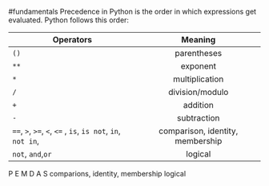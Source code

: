 #fundamentals 
Precedence in Python is the order in which expressions get evaluated.
Python follows this order:

| Operators                                                     | Meaning                          |
| ------------------------------------------------------------- |:--------------------------------:|
| `()`                                                          | parentheses                      |
| `**`                                                          | exponent                         |
| `*`                                                           | multiplication                   |
| `/`                                                           | division/modulo                  |
| `+`                                                           | addition                         |
| `-`                                                           | subtraction                      |
| `==`, `>`, `>=`, `<`, `<=` , `is`, `is not`, `in`, `not in`,  | comparison, identity, membership |
| `not`, `and`,`or`                                             | logical                          |

P
E
M
D
A
S
comparions, identity, membership
logical
